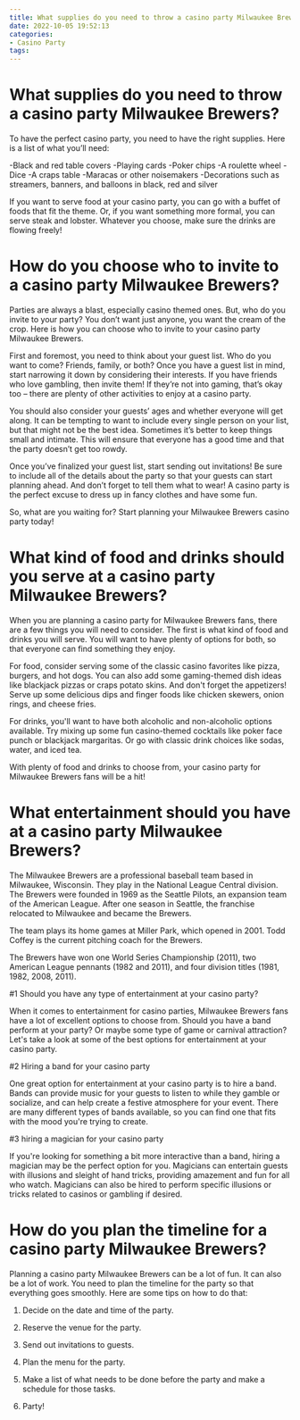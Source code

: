 ```yaml
---
title: What supplies do you need to throw a casino party Milwaukee Brewers
date: 2022-10-05 19:52:13
categories:
- Casino Party
tags:
---
```



#  What supplies do you need to throw a casino party Milwaukee Brewers?

To have the perfect casino party, you need to have the right supplies. Here is a list of what you’ll need:

-Black and red table covers
-Playing cards
-Poker chips
-A roulette wheel
-Dice
-A craps table
-Maracas or other noisemakers
-Decorations such as streamers, banners, and balloons in black, red and silver

If you want to serve food at your casino party, you can go with a buffet of foods that fit the theme. Or, if you want something more formal, you can serve steak and lobster. Whatever you choose, make sure the drinks are flowing freely!

#  How do you choose who to invite to a casino party Milwaukee Brewers?

Parties are always a blast, especially casino themed ones. But, who do you invite to your party? You don’t want just anyone, you want the cream of the crop. Here is how you can choose who to invite to your casino party Milwaukee Brewers.

First and foremost, you need to think about your guest list. Who do you want to come? Friends, family, or both? Once you have a guest list in mind, start narrowing it down by considering their interests. If you have friends who love gambling, then invite them! If they’re not into gaming, that’s okay too – there are plenty of other activities to enjoy at a casino party.

You should also consider your guests’ ages and whether everyone will get along. It can be tempting to want to include every single person on your list, but that might not be the best idea. Sometimes it’s better to keep things small and intimate. This will ensure that everyone has a good time and that the party doesn’t get too rowdy.

Once you’ve finalized your guest list, start sending out invitations! Be sure to include all of the details about the party so that your guests can start planning ahead. And don’t forget to tell them what to wear! A casino party is the perfect excuse to dress up in fancy clothes and have some fun.

So, what are you waiting for? Start planning your Milwaukee Brewers casino party today!

#  What kind of food and drinks should you serve at a casino party Milwaukee Brewers?

When you are planning a casino party for Milwaukee Brewers fans, there are a few things you will need to consider. The first is what kind of food and drinks you will serve. You will want to have plenty of options for both, so that everyone can find something they enjoy.

For food, consider serving some of the classic casino favorites like pizza, burgers, and hot dogs. You can also add some gaming-themed dish ideas like blackjack pizzas or craps potato skins. And don't forget the appetizers! Serve up some delicious dips and finger foods like chicken skewers, onion rings, and cheese fries.

For drinks, you'll want to have both alcoholic and non-alcoholic options available. Try mixing up some fun casino-themed cocktails like poker face punch or blackjack margaritas. Or go with classic drink choices like sodas, water, and iced tea.

With plenty of food and drinks to choose from, your casino party for Milwaukee Brewers fans will be a hit!

#  What entertainment should you have at a casino party Milwaukee Brewers?

The Milwaukee Brewers are a professional baseball team based in Milwaukee, Wisconsin. They play in the National League Central division. The Brewers were founded in 1969 as the Seattle Pilots, an expansion team of the American League. After one season in Seattle, the franchise relocated to Milwaukee and became the Brewers.

The team plays its home games at Miller Park, which opened in 2001. Todd Coffey is the current pitching coach for the Brewers.

The Brewers have won one World Series Championship (2011), two American League pennants (1982 and 2011), and four division titles (1981, 1982, 2008, 2011).

#1 Should you have any type of entertainment at your casino party?

When it comes to entertainment for casino parties, Milwaukee Brewers fans have a lot of excellent options to choose from. Should you have a band perform at your party? Or maybe some type of game or carnival attraction? Let's take a look at some of the best options for entertainment at your casino party.

#2 Hiring a band for your casino party

One great option for entertainment at your casino party is to hire a band. Bands can provide music for your guests to listen to while they gamble or socialize, and can help create a festive atmosphere for your event. There are many different types of bands available, so you can find one that fits with the mood you're trying to create.

#3 hiring a magician for your casino party

If you're looking for something a bit more interactive than a band, hiring a magician may be the perfect option for you. Magicians can entertain guests with illusions and sleight of hand tricks, providing amazement and fun for all who watch. Magicians can also be hired to perform specific illusions or tricks related to casinos or gambling if desired.

#  How do you plan the timeline for a casino party Milwaukee Brewers?

Planning a casino party Milwaukee Brewers can be a lot of fun. It can also be a lot of work. You need to plan the timeline for the party so that everything goes smoothly. Here are some tips on how to do that:

1. Decide on the date and time of the party.

2. Reserve the venue for the party.

3. Send out invitations to guests.

4. Plan the menu for the party.

5. Make a list of what needs to be done before the party and make a schedule for those tasks.

6. Party!